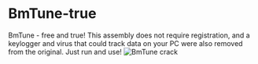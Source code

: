 # BmTune-true
BmTune - free and true!
This assembly does not require registration, and a keylogger and virus that could track data on your PC were also removed from the original. 
Just run and use!
![BmTune crack](https://user-images.githubusercontent.com/53824824/62544358-25589400-b84f-11e9-9172-57d141a8a13e.JPG)
